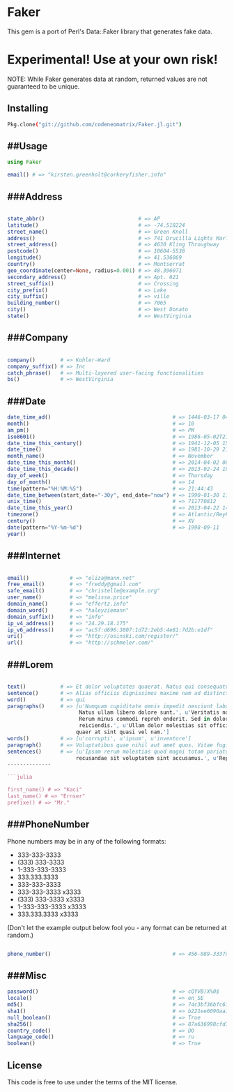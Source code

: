Faker
=====
This gem is a port of Perl's Data::Faker library that generates fake data.

Experimental! Use at your own risk!
===================================

NOTE: While Faker generates data at random, returned values are not guaranteed to be unique.

Installing
----------
```bash
Pkg.clone("git://github.com/codeneomatrix/Faker.jl.git")
```

##Usage
-----
```julia
using Faker

email() # => "kirsten.greenholt@corkeryfisher.info"
```

###Address
-----------------

```julia

state_abbr()                              # => AP
latitude()                                # => -74.518224
street_name()                             # => Green Knoll
address()                                 # => 741 Drucilla Lights Marlenport, VT 54198-4463
street_address()                          # => 4630 Kling Throughway
postcode()                                # => 18604-5538
longitude()                               # => 41.536069
country()                                 # => Montserrat
geo_coordinate(center=None, radius=0.001) # => 48.396071
secondary_address()                       # => Apt. 621
street_suffix()                           # => Crossing
city_prefix()                             # => Lake
city_suffix()                             # => ville
building_number()                         # => 7065
city()                                    # => West Donato
state()                                   # => WestVirginia


```



###Company
-----------------

```julia

company()        # => Kohler-Ward
company_suffix() # => Inc
catch_phrase()   # => Multi-layered user-facing functionalities
bs()             # => WestVirginia

```

###Date
---------------------

```julia
date_time_ad()                                       # => 1446-03-17 04:03:47
month()                                              # => 10
am_pm()                                              # => PM
iso8601()                                            # => 1986-05-02T21:01:04
date_time_this_century()                             # => 1941-12-05 15:52:02
date_time()                                          # => 1981-10-29 21:56:29
month_name()                                         # => November
date_time_this_month()                               # => 2014-04-02 08:38:48
date_time_this_decade()                              # => 2013-02-24 18:47:46
day_of_week()                                        # => Thursday
day_of_month()                                       # => 14
time(pattern="%H:%M:%S")                             # => 21:44:43
date_time_between(start_date="-30y", end_date="now") # => 1990-01-30 11:47:01
unix_time()                                          # => 711770812
date_time_this_year()                                # => 2013-04-22 14:51:26
timezone()                                           # => Atlantic/Reykjavik
century()                                            # => XV
date(pattern="%Y-%m-%d")                             # => 1998-09-11
year()         

```
###Internet
---------------

```julia

email()             # => "eliza@mann.net"
free_email()        # => "freddy@gmail.com"
safe_email()        # => "christelle@example.org"
user_name()         # => "melissa.price"
domain_name()       # => "effertz.info"
domain_word()       # => "haleyziemann"
domain_suffix()     # => "info"
ip_v4_address()     # => "24.29.18.175"
ip_v6_address()     # => "ac5f:d696:3807:1d72:2eb5:4e81:7d2b:e1df"
uri()               # => "http://osinski.com/register/"
url()               # => "http://schmeler.com/"

```

###Lorem
---------------

```julia

text()           # => Et dolor voluptates quaerat. Natus qui consequatur dolor facere. Tenetur repudiandae totam id vitae aut.
sentence()       # => Alias officiis dignissimos maxime nam ad distinctio.
word()           # => qui
paragraphs()     # => [u'Numquam cupiditate omnis impedit nesciunt laboriosam. Vitae hic iste qui deleniti quo incidunt ratione.
                       Natus ullam libero dolore sunt.', u'Veritatis nostrum quod dolorem soluta cupiditate qui incidunt. 
                       Rerum minus commodi repreh enderit. Sed in dolor quia ut est. Impedit eos nihil aut m olestiae 
                       reiciendis.', u'Ullam dolor molestias sit officii s expedita fuga repellat. Et fuga sequi sit. Aperiam
                      quaer at sint quasi vel nam.']
words()          # => [u'corrupti', u'ipsum', u'inventore']
paragraph()      # => Voluptatibus quae nihil aut amet quos. Vitae fugiat adipisci inventore eaque adipisci quia. Nostrum non et numquam illum. Sed id dolore quia.
sentences()      # => [u'Ipsam rerum molestias quod magni totam pariatur enim.',u'Dolores perspiciatis consequatur porro 
                      recusandae sit voluptatem sint accusamus.', u'Repellendus explicabo delectus ad #Name
--------------

```julia

first_name() # => "Kaci"
last_name() # => "Ernser"
prefixe() # => "Mr."


```



###PhoneNumber
---------------------

Phone numbers may be in any of the following formats:

  * 333-333-3333
  * (333) 333-3333
  * 1-333-333-3333
  * 333.333.3333
  * 333-333-3333
  * 333-333-3333 x3333
  * (333) 333-3333 x3333
  * 1-333-333-3333 x3333
  * 333.333.3333 x3333

(Don't let the example output below fool you - any format can be returned at random.)

```julia

phone_number()                                       # => 456-089-3337x803

```


###Misc
---------------------
```julia
password()                                           # => cQYVB)X%0$
locale()                                             # => en_SE
md5()                                                # => 74c3bf36bfc61f2bda75492b422bfaa7
sha1()                                               # => b221ee6090aa125f9acca8ea851d0dc7d9fb0886
null_boolean()                                       # => True
sha256()                                             # => 87a636998cfd1b73b371079d51df2b6b419c94053d73b0da29a7f2e2da7f070a
country_code()                                       # => DO
language_code()                                      # => ru
boolean()                                            # => True
```

License
-------
This code is free to use under the terms of the MIT license.